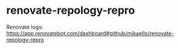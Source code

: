 # renovate-repology-repro

Renovate logs: <https://app.renovatebot.com/dashboard#github/mikaello/renovate-repology-repro>
